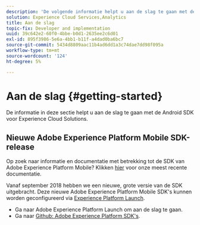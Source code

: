 ```yaml
---
description: 'De volgende informatie helpt u aan de slag te gaan met de Android SDK voor Experience Cloud Solutions '
solution: Experience Cloud Services,Analytics
title: Aan de slag
topic-fix: Developer and implementation
uuid: 39c642e2-60f0-4bbe-b0d1-2635ee2c6d01
exl-id: 895f3986-5e6a-4bb1-b11f-a4dad0ba6bc7
source-git-commit: 5434d8809aac11b4ad6dd1a3c74dae7dd98f095a
workflow-type: tm+mt
source-wordcount: '124'
ht-degree: 5%

---
```


# Aan de slag {#getting-started}

De informatie in deze sectie helpt u aan de slag te gaan met de Android SDK voor Experience Cloud Solutions.

## Nieuwe Adobe Experience Platform Mobile SDK-release

Op zoek naar informatie en documentatie met betrekking tot de SDK van Adobe Experience Platform Mobile? Klikken [hier](https://aep-sdks.gitbook.io/docs/) voor onze meest recente documentatie.

Vanaf september 2018 hebben we een nieuwe, grote versie van de SDK uitgebracht. Deze nieuwe Adobe Experience Platform Mobile SDK&#39;s kunnen worden geconfigureerd via [Experience Platform Launch](https://www.adobe.com/experience-platform/launch.html).

* Ga naar Adobe Experience Platform Launch om aan de slag te gaan.
* Ga naar [Github: Adobe Experience Platform SDK&#39;s](https://github.com/Adobe-Marketing-Cloud/acp-sdks).
